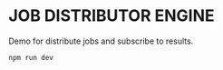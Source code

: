 # JOB DISTRIBUTOR ENGINE

Demo for distribute jobs and subscribe to results.

```bash
npm run dev
```
